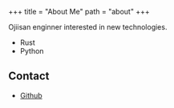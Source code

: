 +++
title = "About Me"
path = "about"
+++

Ojiisan enginner interested in new technologies.

- Rust
- Python

## Contact
- [Github](https://github.com/rogerwq)
